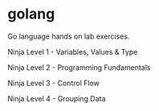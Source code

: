 # golang

Go language hands on lab exercises.

Ninja Level 1 - Variables, Values & Type

Ninja Level 2 - Programming Fundamentals

Ninja Level 3 - Control Flow

Ninja Level 4 - Grouping Data
